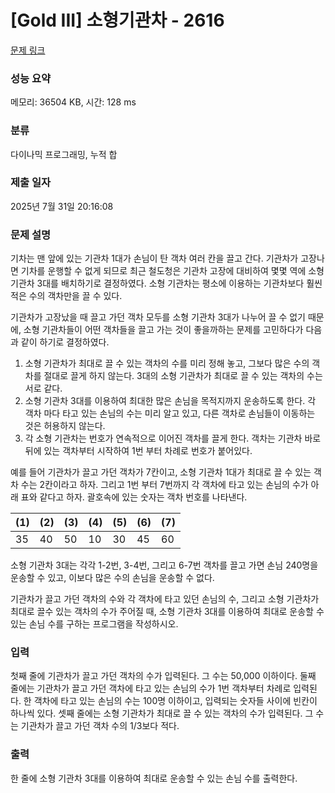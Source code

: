# [Gold III] 소형기관차 - 2616 

[문제 링크](https://www.acmicpc.net/problem/2616) 

### 성능 요약

메모리: 36504 KB, 시간: 128 ms

### 분류

다이나믹 프로그래밍, 누적 합

### 제출 일자

2025년 7월 31일 20:16:08

### 문제 설명

<p>기차는 맨 앞에 있는 기관차 1대가 손님이 탄 객차 여러 칸을 끌고 간다. 기관차가 고장나면 기차를 운행할 수 없게 되므로 최근 철도청은 기관차 고장에 대비하여 몇몇 역에 소형 기관차 3대를 배치하기로 결정하였다. 소형 기관차는 평소에 이용하는 기관차보다 훨씬 적은 수의 객차만을 끌 수 있다.</p>

<p>기관차가 고장났을 때 끌고 가던 객차 모두를 소형 기관차 3대가 나누어 끌 수 없기 때문에, 소형 기관차들이 어떤 객차들을 끌고 가는 것이 좋을까하는 문제를 고민하다가 다음과 같이 하기로 결정하였다.</p>

<ol>
	<li>소형 기관차가 최대로 끌 수 있는 객차의 수를 미리 정해 놓고, 그보다 많은 수의 객차를 절대로 끌게 하지 않는다. 3대의 소형 기관차가 최대로 끌 수 있는 객차의 수는 서로 같다.</li>
	<li>소형 기관차 3대를 이용하여 최대한 많은 손님을 목적지까지 운송하도록 한다. 각 객차 마다 타고 있는 손님의 수는 미리 알고 있고, 다른 객차로 손님들이 이동하는 것은 허용하지 않는다.</li>
	<li>각 소형 기관차는 번호가 연속적으로 이어진 객차를 끌게 한다. 객차는 기관차 바로 뒤에 있는 객차부터 시작하여 1번 부터 차례로 번호가 붙어있다.</li>
</ol>

<p>예를 들어 기관차가 끌고 가던 객차가 7칸이고, 소형 기관차 1대가 최대로 끌 수 있는 객차 수는 2칸이라고 하자. 그리고 1번 부터 7번까지 각 객차에 타고 있는 손님의 수가 아래 표와 같다고 하자. 괄호속에 있는 숫자는 객차 번호를 나타낸다.</p>

<table class="table table-bordered table-center-35 td-center th-center td-width-5">
	<thead>
		<tr>
			<th>(1)</th>
			<th>(2)</th>
			<th>(3)</th>
			<th>(4)</th>
			<th>(5)</th>
			<th>(6)</th>
			<th>(7)</th>
		</tr>
	</thead>
	<tbody>
		<tr>
			<td>35</td>
			<td>40</td>
			<td>50</td>
			<td>10</td>
			<td>30</td>
			<td>45</td>
			<td>60</td>
		</tr>
	</tbody>
</table>

<p>소형 기관차 3대는 각각 1-2번, 3-4번, 그리고 6-7번 객차를 끌고 가면 손님 240명을 운송할 수 있고, 이보다 많은 수의 손님을 운송할 수 없다.</p>

<p>기관차가 끌고 가던 객차의 수와 각 객차에 타고 있던 손님의 수, 그리고 소형 기관차가 최대로 끌수 있는 객차의 수가 주어질 때, 소형 기관차 3대를 이용하여 최대로 운송할 수 있는 손님 수를 구하는 프로그램을 작성하시오.</p>

### 입력 

 <p>첫째 줄에 기관차가 끌고 가던 객차의 수가 입력된다. 그 수는 50,000 이하이다. 둘째 줄에는 기관차가 끌고 가던 객차에 타고 있는 손님의 수가 1번 객차부터 차례로 입력된다. 한 객차에 타고 있는 손님의 수는 100명 이하이고, 입력되는 숫자들 사이에 빈칸이 하나씩 있다. 셋째 줄에는 소형 기관차가 최대로 끌 수 있는 객차의 수가 입력된다. 그 수는 기관차가 끌고 가던 객차 수의 1/3보다 적다.</p>

### 출력 

 <p>한 줄에 소형 기관차 3대를 이용하여 최대로 운송할 수 있는 손님 수를 출력한다.</p>

